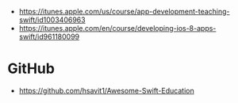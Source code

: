 - https://itunes.apple.com/us/course/app-development-teaching-swift/id1003406963
- https://itunes.apple.com/en/course/developing-ios-8-apps-swift/id961180099

# GitHub
* https://github.com/hsavit1/Awesome-Swift-Education
